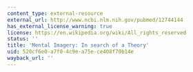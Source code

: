 ```yaml
---
content_type: external-resource
external_url: http://www.ncbi.nlm.nih.gov/pubmed/12744144
has_external_license_warning: true
license: https://en.wikipedia.org/wiki/All_rights_reserved
status: ''
title: 'Mental Imagery: In search of a Theory'
uid: 520cf6e0-a7f0-4c9e-a75e-ce408f70b14e
wayback_url: ''
---
```

